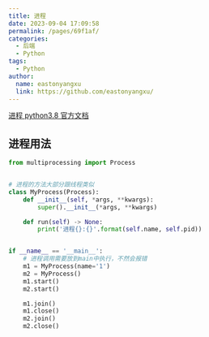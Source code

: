 ```yaml
---
title: 进程
date: 2023-09-04 17:09:58
permalink: /pages/69f1af/
categories:
  - 后端
  - Python
tags:
  - Python
author:
  name: eastonyangxu
  link: https://github.com/eastonyangxu/
---
```


[进程 python3.8 官方文档](https://docs.python.org/zh-cn/3.8/library/multiprocessing.html)

## 进程用法

```python
from multiprocessing import Process


# 进程的方法大部分跟线程类似
class MyProcess(Process):
    def __init__(self, *args, **kwargs):
        super().__init__(*args, **kwargs)

    def run(self) -> None:
        print('进程{}:{}'.format(self.name, self.pid))


if __name__ == '__main__':
    # 进程调用需要放到main中执行，不然会报错
    m1 = MyProcess(name='1')
    m2 = MyProcess()
    m1.start()
    m2.start()

    m1.join()
    m1.close()
    m2.join()
    m2.close()
```
